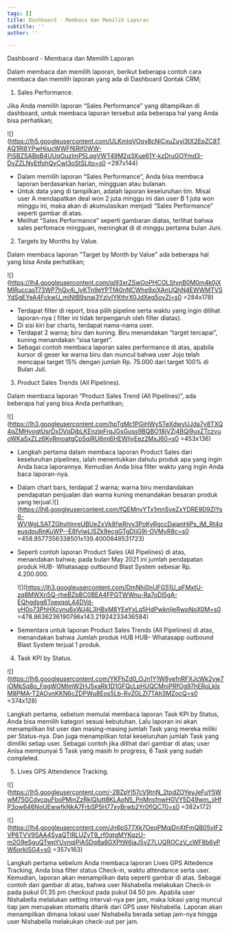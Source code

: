 ```yaml
---
tags: []
title: Dashboard - Membaca dan Memilih Laporan
subtitle: ''
author: ''

---
```

Dashboard - Membaca dan Memilih Laporan

Dalam membaca dan memilih laporan, berikut beberapa contoh cara membaca dan memilih laporan yang ada di Dashboard Qontak CRM;

1. Sales Performance.

Jika Anda memilih laporan “Sales Performance” yang ditampilkan di dashboard, untuk membaca laporan tersebut ada beberapa hal yang Anda bisa perhatikan;

![](https://lh5.googleusercontent.com/ULKmlqVOqy8cNjCxuZuyi3tX2EpZC8TAQ1RI8YPwHiiucWWFf6Rif0WW-PiSBZSABpB4UUqOuzlmP5LqgVWT49M2q3Xue61Y-kzDruGOYmd3-DvZZLNyEtfohQyCwI3oStSLito=s0 =287x144)

* Dalam memilih laporan “Sales Performance”, Anda bisa membaca laporan berdasarkan harian, mingguan atau bulanan.
* Untuk data yang di tampilkan, adalah laporan keseluruhan tim. Misal user A mendapatkan deal won 2 juta minggu ini dan user B 1 juta won minggu ini, maka akan di akumulasikan menjadi “Sales Performance” seperti gambar di atas.
* Melihat “Sales Performance” seperti gambaran diatas, terlihat bahwa sales perfomace mingguan, meningkat di di minggu pertama bulan Juni.

2. Targets by Months by Value.

Dalam membaca laporan "Target by Month by Value" ada beberapa hal yang bisa Anda perhatikan;

![](https://lh4.googleusercontent.com/qj93xrZSwOoPHCOLStynB0M0m4k0jXMlRuccasT73WP7hQv4i_IyKTn9eYPTfA0nNCWhe9xiXAnUQhN4EWWMTVSYdSgEYeA4FckwU_miNtB9snaj3YzlvIYKthrX0JdXeg5ovZI=s0 =284x178)

* Terdapat filter di report, bisa pilih pipeline serta waktu yang ingin dilihat laporan-nya ( filter ini tidak terpengaruh oleh filter diatas).
* Di sisi kiri bar charts, terdapat nama-nama user.
* Terdapat 2 warna; biru dan kuning. Biru menandakan “target tercapai”, kuning menandakan “sisa target”.
* Sebagai contoh membaca laporan sales performance di atas, apabila kursor di geser ke warna biru dan muncul bahwa user Jojo telah mencapai target 15% dengan jumlah Rp. 75.000 dari target 100% di Bulan Juli.

3. Product Sales Trends (All Pipelines).

Dalam membaca laporan “Product Sales Trend (All Pipelines)”, ada beberapa hal yang bisa Anda perhatikan;

![](https://lh3.googleusercontent.com/hpTgMc1PGiHWySTeXdwvUJda7y8TXQ4qZMHyogtUsrDxDVpDjbLKEnzjpFrqJGsGuss9BQBO18jVZj4BQi9uxZTczvuoWKaSxZLz6KvRmoatgCp5qiRU6mj6HEWIjyEez2MxJ60=s0 =453x136)

* Langkah pertama dalam membaca laporan Product Sales dari keseluruhan pipelines, ialah menentukkan dahulu produk apa yang ingin Anda baca laporannya. Kemudian Anda bisa filter waktu yang ingin Anda baca laporan-nya.
* Dalam chart bars, terdapat 2 warna; warna biru mendandakan pendapatan penjualan dan warna kuning menandakan besaran produk yang terjual.![](https://lh6.googleusercontent.com/fQEMnyYTx1mnSveZxYDRE9D9ZlYs6-WVWgLSATZGhvltjnreUBUeZxVk8fwRiyy3PoKyRgccDajanHiPs_iM_Rt4qeusdouRnKuWP--E8fvlwLISZk9ecgGTgDIiG9I-OVMvR8c=s0 =458.8577356338501x139.4000848531723)
* Seperti contoh laporan Product Sales (All Pipelines) di atas, menandakan bahwa; pada bulan May 2021 ini jumlah pendapatan produk HUB- Whatasapp outbound Blast System sebesar Rp. 4.200.000.

  ![](https://lh3.googleusercontent.com/DmNhi0nUFG51U_qFMxtU-zq8MWXn5Q-rheBZbBC0BEA4FPGTWWnu-Ra7oDl5gA-EQhgdsg8ToexqqL44DVd-yH0o73PhHXcynu6xWJ4L3HBxM8YEeYxLq5HdPwknIjeRwpNoX0M=s0 =478.8636236190796x143.21924233436584)
* Sementara untuk laporan Product Sales Trends (All Pipelines) di atas, menandakan bahwa Jumlah produk HUB HUB- Whatasapp outbound Blast System terjual 1 produk.

4. Task KPI by Status.

![](https://lh6.googleusercontent.com/YKFhZd0_OJn1Y1W8yefnRFXJcWk2yw7jOMkSq8o_FqgWOMImW2HJ5xaRk1D1GFQcLpHUQCMniPRfOg97hERoLklxM8PMA-T2AOynKKN6cZDPWu8Eos5Lb-RvZGLZl7TAh3MZocQ=s0 =374x128)

Langkah pertama, sebelum memulai membaca laporan Task KPI by Status, Anda bisa memilih kategori sesuai kebutuhan. Lalu laporan ini akan menampilkan list user dan masing-masing jumlah Task yang mereka miliki per Status-nya. Dan juga menampilkan total keseluruhan jumlah Task yang dimiliki setiap user. Sebagai contoh jika dilihat dari gambar di atas; user Anisa mempunyai 5 Task yang masih In progress, 6 Task yang sudah completed.

5. Lives GPS Attendence Tracking.

![](https://lh5.googleusercontent.com/-2BZpYI57cV9tnN_2tpdZOYeyJeFuY5WwM75GCdycquFboPMjnZzRklQIutt8KLAoN5_PnMnsfnwHGVY5D49wm_jjHfP3ow646NoUEwwfkNkA7FrbSP5H77xyBrwb2Yr0flQC70=s0 =382x172)

![](https://lh4.googleusercontent.com/Jn6pS77Xk7OeoPMqjDnXtFmQB05vIF2VP6TVV9SAA4SyaQTlRLUZyT9_rf0qtgMYKqzU-m2G9eSguQTwpYUvnqjPjASDq8a8GXPtW6iaJ5vZ7LUQROCzV_cWF8b6yPW6orkISG4=s0 =357x163)

Langkah pertama sebelum Anda membaca laporan Lives GPS Attedence Tracking, Anda bisa filter status Check-in, waktu attendance serta user. Kemudian, laporan akan menampilkan data seperti gambar di atas. Sebagai contoh dari gambar di atas, bahwa user Nishabella melakukan Check-in pada pukul 01.35 pm checkout pada pukul 04.50 pm. Apabila user Nishabella melalukan setting interval-nya per jam, maka lokasi yang muncul tiap jam merupakan otomatis ditarik dari GPS user Nishabella. Laporan akan menampilkan dimana lokasi user Nishabella berada setiap jam-nya hingga user Nishabella melakukan check-out per jam.